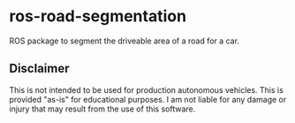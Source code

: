 # ros-road-segmentation

ROS package to segment the driveable area of a road for a car.

## Disclaimer

This is not intended to be used for production autonomous vehicles. This is provided "as-is" for educational purposes. I am not liable for any damage or injury that may result from the use of this software.
